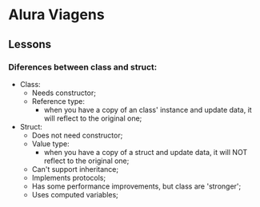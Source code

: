 # Alura Viagens

## Lessons

### Diferences between class and struct:
 - Class:
    - Needs constructor;
    - Reference type:
        - when you have a copy of an class' instance and update data, it will reflect to the original one;
 - Struct:
    - Does not need constructor;
    - Value type:
        - when you have a copy of a struct and update data, it will NOT reflect to the original one;
    - Can't support inheritance;
    - Implements protocols;
    - Has some performance improvements, but class are 'stronger';
    - Uses computed variables;
